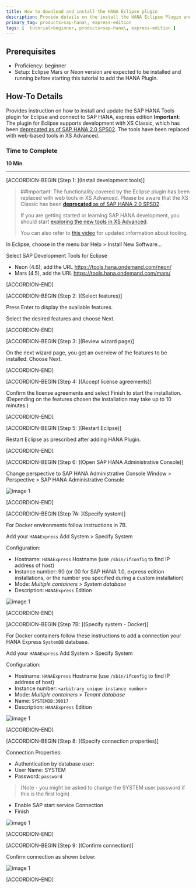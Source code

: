 ```yaml
---
title: How to download and install the HANA Eclipse plugin
description: Provide details on the install the HANA Eclipse Plugin and setup for using Eclipse to connect to SAP HANA, express edition.
primary_tag: products>sap-hana\, express-edition
tags: [  tutorial>beginner, products>sap-hana\, express-edition ]
---
```

## Prerequisites  
- Proficiency: beginner
- Setup: Eclipse Mars or Neon version are expected to be installed and running before starting this tutorial to add the HANA Plugin.

## How-To Details
Provides instruction on how to install and update the SAP HANA Tools plugin for Eclipse and connect to SAP HANA, express edition
**Important**: The plugin for Eclipse supports development with XS Classic, which has been [deprecated as of SAP HANA 2.0 SPS02](https://help.sap.com/viewer/42668af650f84f9384a3337bcd373692/2.0.02/en-US/6c63b22412d04b5d9fbe46ab39b7939d.html). The tools have been replaced with web-based tools in XS Advanced.

### Time to Complete
**10 Min**.

---

[ACCORDION-BEGIN [Step 1: ](Install development tools)]

> ##Important:
> The functionality covered by the Eclipse plugin has been replaced with web tools in XS Advanced.
> Please be aware that the XS Classic has been [**deprecated** as of SAP HANA 2.0 SPS02](https://help.sap.com/viewer/42668af650f84f9384a3337bcd373692/2.0.02/en-US/6c63b22412d04b5d9fbe46ab39b7939d.html).
>
> If you are getting started or learning SAP HANA development, you should start [exploring the new tools in XS Advanced](https://developers.sap.com/tutorials/xsa-explore-basics.html).
>
> You can also refer to [this video](https://www.youtube.com/watch?v=2_P6jcbFzeo&index=2&list=PLoc6uc3ML1JR38-V46qhmGIKG07nXwO6X) for updated information about tooling.

In Eclipse, choose in the menu bar Help > Install New Software...

Select SAP Development Tools for Eclipse

- Neon (4.6), add the URL <https://tools.hana.ondemand.com/neon/>
- Mars (4.5), add the URL <https://tools.hana.ondemand.com/mars/>


[ACCORDION-END]

[ACCORDION-BEGIN [Step 2: ](Select features)]

Press Enter to display the available features.

Select the desired features and choose Next.


[ACCORDION-END]

[ACCORDION-BEGIN [Step 3: ](Review wizard page)]

On the next wizard page, you get an overview of the features to be installed. Choose Next.


[ACCORDION-END]

[ACCORDION-BEGIN [Step 4: ](Accept license agreements)]

Confirm the license agreements and select Finish to start the installation. (Depending on the features chosen the installation may take up to 10 minutes.)


[ACCORDION-END]

[ACCORDION-BEGIN [Step 5: ](Restart Eclipse)]

Restart Eclipse as prescribed after adding HANA Plugin.


[ACCORDION-END]

[ACCORDION-BEGIN [Step 6: ](Open SAP HANA Administrative Console)]

Change perspective to SAP HANA Administrative Console Window > Perspective > SAP HANA Administrative Console

![image 1](four.png)


[ACCORDION-END]

[ACCORDION-BEGIN [Step 7A: ](Specify system)]

For Docker environments follow instructions in 7B.

Add your `HANAExpress` Add System > Specify System

Configuration:

- Hostname: `HANAExpress` Hostname (use `/sbin/ifconfig` to find IP address of host)
- Instance number: 90 (or 00 for SAP HANA 1.0, express edition installations, or the number you specified during a custom installation)
- Mode: _Multiple containers_ > _System database_
- Description: `HANAExpress` Edition

![image 1](new_system.png)

[ACCORDION-END]

[ACCORDION-BEGIN [Step 7B: ](Specify system - Docker)]

For Docker containers follow these instructions to add a connection your HANA Express `SystemDB` database.

Add your `HANAExpress` Add System > Specify System

Configuration:

- Hostname: `HANAExpress` Hostname (use `/sbin/ifconfig` to find IP address of host)
- Instance number: `<arbitrary unique instance number>`
- Mode: _Multiple containers_ > _Tenant database_
- Name: `SYSTEMDB:39017`
- Description: `HANAExpress` Edition

![image 1](new_system_docker.png)

[ACCORDION-END]

[ACCORDION-BEGIN [Step 8: ](Specify connection properties)]

Connection Properties:

- Authentication by database user:
- User Name: SYSTEM
- Password: `password`

>(Note - you might be asked to change the SYSTEM user password if this is the first login)

- Enable SAP start service Connection
- Finish

![image 1](two.png)


[ACCORDION-END]

[ACCORDION-BEGIN [Step 9: ](Confirm connection)]

Confirm connection as shown below:

![image 1](three.png)


[ACCORDION-END]
